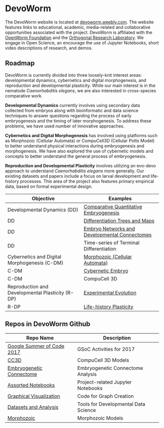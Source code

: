 
# DevoWorm

The DevoWorm website is located at [devoworm.weebly.com](http://devoworm.weebly.com/). The website features links to 
educational, academic, media-related and collaborative opportunities associated with the project. DevoWorm is affiliated with the [OpenWorm Foundation](http://www.openworm.org/) and the [Orthogonal Research Laboratory](http://orthogonal-research.weebly.com/). We engage in Open Science, an encourage the use of Jupyter Notebooks, short video descriptions of research, and demos.

## Roadmap

DevoWorm is currently divided into three loosely-knit interest areas: developmental dynamics, cybernetics and digital morphogenesis, and reproduction and developmental plasticity. While our main interest is in the nematode _Caenorhabditis elegans_, we are also interested in cross-species comparative work.

**Developmental Dynamics** currently involves using secondary data collected from embryos along with bioinformatic and data science techniques to answer questions regarding the process of early embryogenesis and the timing of later morphogenesis. To address these problems, we have used number of innovative approaches. 

**Cybernetics and Digital Morphogenesis** has involved using platforms such as Morphozoic (Cellular Automata) or CompuCell3D (Cellular Potts Model) to better understand physical interactions during embryogenesis and morphogenesis. We have also explored the use of cybernetic models and concepts to better understand the general process of embryogenesis.

**Reproduction and Developmental Plasticity** involves utilizing an evo-devo approach to understand _Caenorhabditis elegans_ more generally. Our existing datasets and papers include a focus on larval development and life-history processes. This area of the project also features primary empirical data, based on formal experimental design.

Objective                                        | Examples                    
---                                              | ---
Developmental Dynamics (DD)                      | [Comparative Quantitative Embryogenesis](http://www.mdpi.com/2079-7737/5/3/33)
DD                                               | [Differentiation Trees and Maps](http://www.biorxiv.org/content/early/2016/07/07/062539)
DD                                               | [Embryo Networks and Developmental Connectomes](https://doi.org/10.1101/146035)
DD                                               | Time-series of Terminal Differentiation
Cybernetics and Digital Morphogenesis (C-DM)     | [Morphozoic (Cellular Automata)](https://www.researchgate.net/publication/311738597_Morphozoic_Cellular_Automata_with_Nested_Neighborhoods_as_a_Metamorphic_Representation_of_Morphogenesis)
C-DM                                             | [Cybernetic Embryo](https://www.academia.edu/33002276/Origins_of_the_Embryo_self-organization_through_cybernetic_regulation)
C-DM                                             | CompuCell 3D
Reproduction and Developmental Plasticity (R-DP) | [Experimental Evolution](http://rsos.royalsocietypublishing.org/content/3/11/160496)
R-DP                                             | [Life-history Plasticity](http://www.biorxiv.org/content/early/2016/03/24/045609)

## Repos in DevoWorm Github

Repo Name                                                                       | Description               
---                                                                             | ---                       
[Google Summer of Code 2017](https://github.com/devoworm/GSoC-2017)             | GSoC Activities for 2017
[CC3D](https://github.com/devoworm/CC3D-local)                                  | CompuCell 3D Models
[Embryogenetic Connectome](https://github.com/devoworm/embryogenetic-connectome)| Embryogenetic Connectome Analysis
[Assorted Notebooks](https://github.com/devoworm/devoworm.github.io)            | Project-related Jupyter Notebooks
[Graphical Visualization](https://github.com/devoworm/Graph-Code)               | Code for Graph Creation
[Datasets and Analysis](https://github.com/devoworm/DevoWorm)                   | Tools for Developmental Data Science
[Morphozoic](https://github.com/devoworm/Morphozoic)                            | Morphozoic Models
